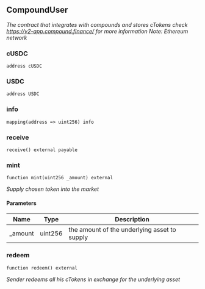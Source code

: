 ## CompoundUser

_The contract that integrates with compounds and stores cTokens
check https://v2-app.compound.finance/ for more information
Note: Ethereum network_

### cUSDC

```solidity
address cUSDC
```

### USDC

```solidity
address USDC
```

### info

```solidity
mapping(address => uint256) info
```

### receive

```solidity
receive() external payable
```

### mint

```solidity
function mint(uint256 _amount) external
```

_Supply chosen token into the market_

#### Parameters

| Name | Type | Description |
| ---- | ---- | ----------- |
| _amount | uint256 | the amount of the underlying asset to supply |

### redeem

```solidity
function redeem() external
```

_Sender redeems all his cTokens in exchange for the underlying asset_

